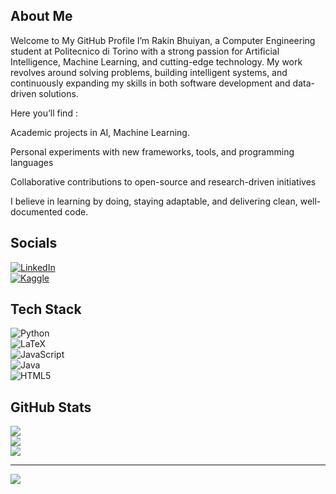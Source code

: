 ## About Me  
Welcome to My GitHub Profile
I’m Rakin Bhuiyan, a Computer Engineering student at Politecnico di Torino with a strong passion for Artificial Intelligence, Machine Learning, and cutting-edge technology.
My work revolves around solving problems, building intelligent systems, and continuously expanding my skills in both software development and data-driven solutions.

Here you’ll find :

Academic projects in AI, Machine Learning.

Personal experiments with new frameworks, tools, and programming languages

Collaborative contributions to open-source and research-driven initiatives

I believe in learning by doing, staying adaptable, and delivering clean, well-documented code.  

## Socials  
[![LinkedIn](https://img.shields.io/badge/LinkedIn-%230077B5.svg?logo=linkedin&logoColor=white)](https://www.linkedin.com/in/bhuiyan-rakin)  
[![Kaggle](https://img.shields.io/badge/Kaggle-20BEFF.svg?logo=kaggle&logoColor=white)](https://www.kaggle.com/rakinbhuiyan)

## Tech Stack  
![Python](https://img.shields.io/badge/python-3670A0?style=flat&logo=python&logoColor=ffdd54)  
![LaTeX](https://img.shields.io/badge/latex-%23008080.svg?style=flat&logo=latex&logoColor=white)  
![JavaScript](https://img.shields.io/badge/javascript-%23323330.svg?style=flat&logo=javascript&logoColor=%23F7DF1E)  
![Java](https://img.shields.io/badge/java-%23ED8B00.svg?style=flat&logo=openjdk&logoColor=white)  
![HTML5](https://img.shields.io/badge/html5-%23E34F26.svg?style=flat&logo=html5&logoColor=white)  

## GitHub Stats  
![](https://github-readme-stats.vercel.app/api?username=rakin106&theme=default&hide_border=false&include_all_commits=true&count_private=false)  
![](https://nirzak-streak-stats.vercel.app/?user=rakin106&theme=default&hide_border=false)  
![](https://github-readme-stats.vercel.app/api/top-langs/?username=rakin106&theme=default&hide_border=false&include_all_commits=true&count_private=false&layout=compact)  

---  
[![](https://visitcount.itsvg.in/api?id=rakin106&icon=0&color=0)](https://visitcount.itsvg.in)  
